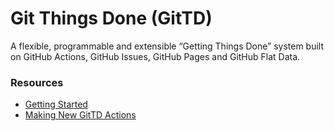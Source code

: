 # Git Things Done (GitTD)

A flexible, programmable and extensible “Getting Things Done” system built on
GitHub Actions, GitHub Issues, GitHub Pages and GitHub Flat Data.

### Resources

* [Getting Started](https://github.com/git-things-done/gtd#readme)
* [Making New GitTD Actions](https://github.com/git-things-done/gtd#Contributing)
